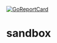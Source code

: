 [![GoReportCard](https://goreportcard.com/badge/github.com/practicum/sandbox)](https://goreportcard.com/report/github.com/practicum/sandbox)

# sandbox
